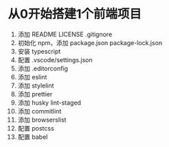# 从0开始搭建1个前端项目

1. 添加 README LICENSE .gitignore
2. 初始化 npm，添加 package.json package-lock.json
3. 安装 typescript
4. 配置 .vscode/settings.json
5. 添加 .editorconfig
6. 添加 eslint
7. 添加 stylelint
8. 添加 prettier
9. 添加 husky lint-staged
10. 添加 commitlint
11. 添加 browserslist
12. 配置 postcss
13. 配置 babel
